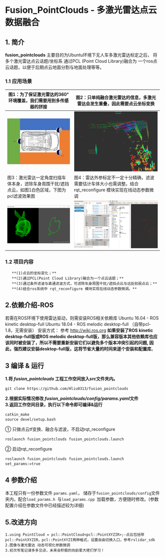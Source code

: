 # Fusion_PointClouds - 多激光雷达点云数据融合
## 1. 简介
**fusion_pointclouds**  主要目的为Ubuntu环境下无人车多激光雷达标定之后， 将多个激光雷达点云话题/坐标系 通过PCL (Point Cloud Library)融合为 一个ros点云话题，以便于后期点云地面分割与地面处理等等。
### 1.1 应用场景
|图1：为了保证激光雷达的360°环境覆盖，我们需要用到多传感器的拼接|图2：只单纯融合激光雷达的信息，多激光雷达会发生重叠，因此需要点云坐标变换|
|--|--|
|<img src="img/Needs_fusion.png" width="500px">|<img src="img/Needs_tf.png" width="450px">|
|图3：激光雷达一定角度扫描车体本身，滤除车身周围干扰/遮挡点云，如图1白色区域，下图为pcl滤波效果图|图4：雷达外参标定不一定十分精确，滤波需要估计车体大小也需调整。结合rqt_reconfigure 模块实现在线动态参数微调|
|<img src="img/Need_filters.png" width="450px">|<img src="img/Needs_rqt_reconfigure.png" width="450px">|
### 1.2 项目内容
       **(1)点云的坐标变化；**
       **(2)通过PCL(Point Cloud Library)融合为一个点云话题；**
       **(3)通过条件滤波与直通滤波方式，可滤除车身周围干扰/遮挡点云与远处较弱点云；**
       **(4)结合ros系统中 rqt_reconfigure 模块实现在线动态参数微调。**

## 2.依赖介绍-ROS
若需在ROS环境下使用雷达驱动，则需安装ROS相关依赖库
Ubuntu 16.04 - ROS kinetic desktop-full 
Ubuntu 18.04 - ROS melodic desktop-full （自带pcl-1.8，无需安装）
安装方式： 参考 http://wiki.ros.org
**如果安装了ROS kinetic desktop-full版或ROS melodic desktop-full版，那么兼容版本其他依赖库也应该同时被安装了，所以不需要重新安装它们以避免多个版本冲突引起的问题, 因此，强烈建议安装desktop-full版，这将节省大量的时间来逐个安装和配置库**。

## 3 编译 & 运行


**1.将 *fusion_pointclouds* 工程工作空间放入*src*文件夹内。**
```
git clone https://github.com/Hliu0313/fusion_pointclouds
```
**2.根据实际情况修改 *fusion_pointclouds/config/params.yaml*文件**  
**3.返回工作空间目录，执行以下命令即可编译&运行**  
```
catkin_make
source devel/setup.bash
```
 ① 只做点云tf变换、融合与滤波，不启动rqt_reconfigure
```
roslaunch fusion_pointclouds fusion_pointclouds.launch  
```
  ② 启动rqt_reconfigure
```
roslaunch fusion_pointclouds fusion_pointclouds.launch  set_params:=true
```

## 4 参数介绍
本工程只有一份参数文件 `params.yaml`， 储存于`fusion_pointclouds/config`文件夹内，配合`load_params.h `与`load_params.cpp `加载参数，方便随时修改。(参数配置介绍在参数文件中已经描述较为详细)

## 5.改进方向
    1.using PointCloud = pcl::PointCloud<pcl::PointXYZIR>;-点云包括带pcl::PointXYZIR，pcl::PointXYZI两种格式，设置自由切换入口，参考rslidar_sdk
    2.图像与激光雷达 动态可视化参数微调
    3.初次写笔记请多多见谅，未来会积极的向前辈大佬们学习！

